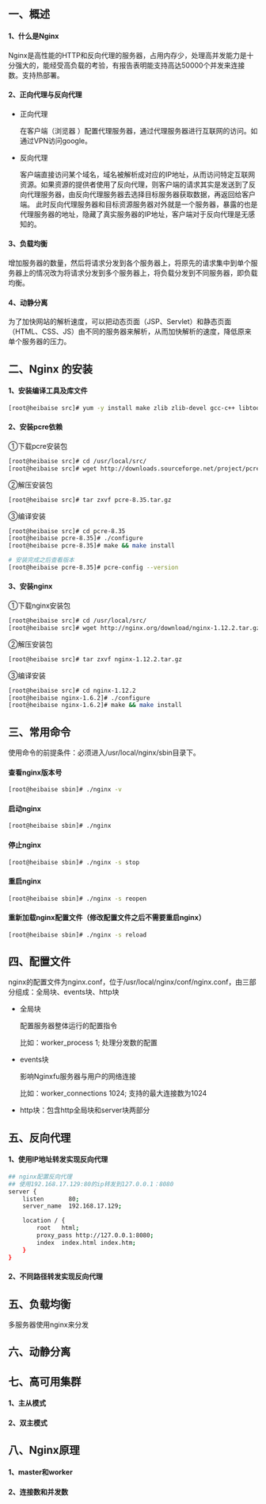 ## 一、概述

#### 1、什么是Nginx

Nginx是高性能的HTTP和反向代理的服务器，占用内存少，处理高并发能力是十分强大的，能经受高负载的考验，有报告表明能支持高达50000个并发来连接数。支持热部署。

#### 2、正向代理与反向代理

- 正向代理

  在客户端（浏览器 ）配置代理服务器，通过代理服务器进行互联网的访问。如通过VPN访问google。

- 反向代理

  客户端直接访问某个域名，域名被解析成对应的IP地址，从而访问特定互联网资源。如果资源的提供者使用了反向代理，则客户端的请求其实是发送到了反向代理服务器，由反向代理服务器去选择目标服务器获取数据，再返回给客户端。
  此时反向代理服务器和目标资源服务器对外就是一个服务器，暴露的也是代理服务器的地址，隐藏了真实服务器的IP地址，客户端对于反向代理是无感知的。

#### 3、负载均衡

增加服务器的数量，然后将请求分发到各个服务器上，将原先的请求集中到单个服务器上的情况改为将请求分发到多个服务器上，将负载分发到不同服务器，即负载均衡。

#### 4、动静分离

为了加快网站的解析速度，可以把动态页面（JSP、Servlet）和静态页面（HTML、CSS、JS）由不同的服务器来解析，从而加快解析的速度，降低原来单个服务器的压力。

## 二、Nginx 的安装

#### 1、安装编译工具及库文件

```bash
[root@heibaise src]# yum -y install make zlib zlib-devel gcc-c++ libtool  openssl openssl-devel
```

#### 2、安装pcre依赖

①下载pcre安装包

```bash
[root@heibaise src]# cd /usr/local/src/
[root@heibaise src]# wget http://downloads.sourceforge.net/project/pcre/pcre/8.35/pcre-8.35.tar.gz
```

②解压安装包

```bash
[root@heibaise src]# tar zxvf pcre-8.35.tar.gz
```

③编译安装

```bash
[root@heibaise src]# cd pcre-8.35
[root@heibaise pcre-8.35]# ./configure
[root@heibaise pcre-8.35]# make && make install

# 安装完成之后查看版本
[root@heibaise pcre-8.35]# pcre-config --version
```

#### 3、安装nginx

①下载nginx安装包

```bash
[root@heibaise src]# cd /usr/local/src/
[root@heibaise src]# wget http://nginx.org/download/nginx-1.12.2.tar.gz
```

②解压安装包

```bash
[root@heibaise src]# tar zxvf nginx-1.12.2.tar.gz
```

③编译安装

```bash
[root@heibaise src]# cd nginx-1.12.2	
[root@heibaise nginx-1.6.2]# ./configure
[root@heibaise nginx-1.6.2]# make && make install
```

## 三、常用命令

使用命令的前提条件：必须进入/usr/local/nginx/sbin目录下。

#### 查看nginx版本号

```bash
[root@heibaise sbin]# ./nginx -v
```

#### 启动nginx

```bash
[root@heibaise sbin]# ./nginx
```

#### 停止nginx

```bash
[root@heibaise sbin]# ./nginx -s stop
```

#### 重启nginx

```bash
[root@heibaise sbin]# ./nginx -s reopen
```

#### 重新加载nginx配置文件（修改配置文件之后不需要重启nginx）

```bash
[root@heibaise sbin]# ./nginx -s reload
```

## 四、配置文件

nginx的配置文件为nginx.conf，位于/usr/local/nginx/conf/nginx.conf，由三部分组成：全局块、events块、http块

- 全局块

  配置服务器整体运行的配置指令

  比如：worker_process 1;	处理分发数的配置

- events块

  影响Nginxfu服务器与用户的网络连接

  比如：worker_connections 1024;	支持的最大连接数为1024

- http块：包含http全局块和server块两部分

  

## 五、反向代理

#### 1、使用IP地址转发实现反向代理

```bash
## nginx配置反向代理
## 使用192.168.17.129:80的ip转发到127.0.0.1：8080
server {
	listen       80;
	server_name  192.168.17.129;

	location / {
		root   html;
		proxy_pass http://127.0.0.1:8080;
		index  index.html index.htm;
	}
}
```

#### 2、不同路径转发实现反向代理



## 五、负载均衡

多服务器使用nginx来分发



## 六、动静分离



## 七、高可用集群

#### 1、主从模式



#### 2、双主模式



## 八、Nginx原理

#### 1、master和worker



#### 2、连接数和并发数










